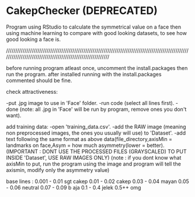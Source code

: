 # CakepChecker (DEPRECATED)
Program using RStudio to calculate the symmetrical value on a face then using machine learning to compare with good looking datasets, to see how good looking a face is.

///////////////////////////////////////////////////////////////////////////////////////////////////////////////////////////////////////////////////////////

before running program atleast once, uncomment the install.packages then run the program.
after installed running with the install.packages commented should be fine.

check attractiveness:

-put .jpg image to use in 'Face' folder.
-run code (select all lines first).
-done
(note: all .jpg in 'Face' will be run by program, remove ones you don't want).



add training data:
-open 'training_data.csv'.
-add the RAW image (meaning non preprocessed images, the ones you usually will use) to 'Dataset'.
-add text following the same format as above data(file_directory,axisMin = landmarks on face,Asym = how much asymmetry(lower = better).
(IMPORTANT : DONT USE THE PROCESSED FILES (GRAYSCALED) TO PUT INSIDE 'Dataset', USE RAW IMAGES ONLY)
(note : if you dont know what axisMin to put, run the program using the image and program will tell the axismin, 
modify only the asymmetry value)





base lines :
0.001 - 0.01 sgt cakep
0.01 - 0.02 cakep
0.03 - 0.04 mayan
0.05 - 0.06 neutral
0.07 - 0.09 b aja
0.1 - 0.4 jelek
0.5++ omg
